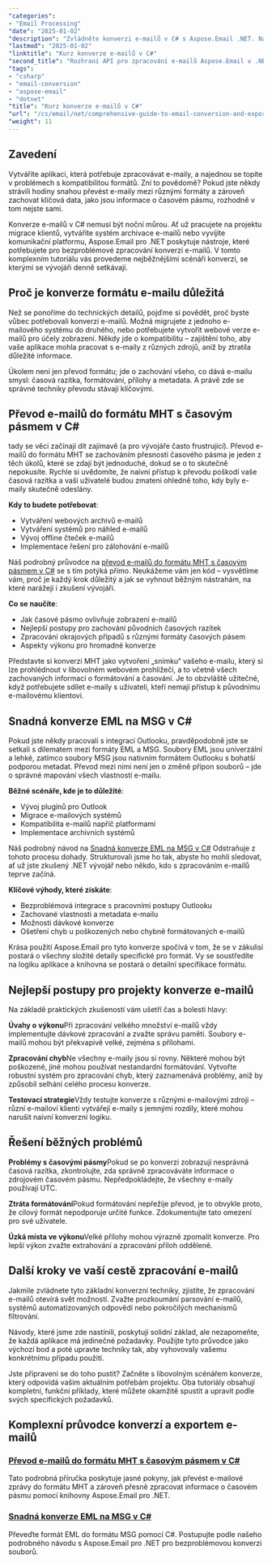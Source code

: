 ```yaml
---
"categories":
- "Email Processing"
"date": "2025-01-02"
"description": "Zvládněte konverzi e-mailů v C# s Aspose.Email .NET. Naučte se převod MHT a EML do MSG s úpravou časových pásem. Podrobný tutoriál pro vývojáře."
"lastmod": "2025-01-02"
"linktitle": "Kurz konverze e-mailů v C#"
"second_title": "Rozhraní API pro zpracování e-mailů Aspose.Email v .NET"
"tags":
- "csharp"
- "email-conversion"
- "aspose-email"
- "dotnet"
"title": "Kurz konverze e-mailů v C#"
"url": "/cs/email/net/comprehensive-guide-to-email-conversion-and-export/"
"weight": 11
---
```


## Zavedení

Vytváříte aplikaci, která potřebuje zpracovávat e-maily, a najednou se topíte v problémech s kompatibilitou formátů. Zní to povědomě? Pokud jste někdy strávili hodiny snahou převést e-maily mezi různými formáty a zároveň zachovat klíčová data, jako jsou informace o časovém pásmu, rozhodně v tom nejste sami.

Konverze e-mailů v C# nemusí být noční můrou. Ať už pracujete na projektu migrace klientů, vytváříte systém archivace e-mailů nebo vyvíjíte komunikační platformu, Aspose.Email pro .NET poskytuje nástroje, které potřebujete pro bezproblémové zpracování konverzí e-mailů. V tomto komplexním tutoriálu vás provedeme nejběžnějšími scénáři konverzí, se kterými se vývojáři denně setkávají.

## Proč je konverze formátu e-mailu důležitá

Než se ponoříme do technických detailů, pojďme si povědět, proč byste vůbec potřebovali konverzi e-mailů. Možná migrujete z jednoho e-mailového systému do druhého, nebo potřebujete vytvořit webové verze e-mailů pro účely zobrazení. Někdy jde o kompatibilitu – zajištění toho, aby vaše aplikace mohla pracovat s e-maily z různých zdrojů, aniž by ztratila důležité informace.

Úkolem není jen převod formátu; jde o zachování všeho, co dává e-mailu smysl: časová razítka, formátování, přílohy a metadata. A právě zde se správné techniky převodu stávají klíčovými.

## Převod e-mailů do formátu MHT s časovým pásmem v C#

tady se věci začínají dít zajímavě (a pro vývojáře často frustrující). Převod e-mailů do formátu MHT se zachováním přesnosti časového pásma je jeden z těch úkolů, které se zdají být jednoduché, dokud se o to skutečně nepokusíte. Rychle si uvědomíte, že naivní přístup k převodu poškodí vaše časová razítka a vaši uživatelé budou zmateni ohledně toho, kdy byly e-maily skutečně odeslány.

**Kdy to budete potřebovat**: 
- Vytváření webových archivů e-mailů
- Vytváření systémů pro náhled e-mailů
- Vývoj offline čteček e-mailů
- Implementace řešení pro zálohování e-mailů

Náš podrobný průvodce na [převod e-mailů do formátu MHT s časovým pásmem v C#](./convert-emails-to-mht-format-with-timezone-in-csharp/) se s tím potýká přímo. Neukážeme vám jen kód – vysvětlíme vám, proč je každý krok důležitý a jak se vyhnout běžným nástrahám, na které narážejí i zkušení vývojáři.

**Co se naučíte**:
- Jak časové pásmo ovlivňuje zobrazení e-mailů
- Nejlepší postupy pro zachování původních časových razítek
- Zpracování okrajových případů s různými formáty časových pásem
- Aspekty výkonu pro hromadné konverze

Představte si konverzi MHT jako vytvoření „snímku“ vašeho e-mailu, který si lze prohlédnout v libovolném webovém prohlížeči, a to včetně všech zachovaných informací o formátování a časování. Je to obzvláště užitečné, když potřebujete sdílet e-maily s uživateli, kteří nemají přístup k původnímu e-mailovému klientovi.

## Snadná konverze EML na MSG v C#

Pokud jste někdy pracovali s integrací Outlooku, pravděpodobně jste se setkali s dilematem mezi formáty EML a MSG. Soubory EML jsou univerzální a lehké, zatímco soubory MSG jsou nativním formátem Outlooku s bohatší podporou metadat. Převod mezi nimi není jen o změně přípon souborů – jde o správné mapování všech vlastností e-mailu.

**Běžné scénáře, kde je to důležité**:
- Vývoj pluginů pro Outlook
- Migrace e-mailových systémů
- Kompatibilita e-mailů napříč platformami
- Implementace archivních systémů

Náš podrobný návod na [Snadná konverze EML na MSG v C#](./eml-to-msg-convert-made-easy-using-csharp/) Odstraňuje z tohoto procesu dohady. Strukturovali jsme ho tak, abyste ho mohli sledovat, ať už jste zkušený .NET vývojář nebo někdo, kdo s zpracováním e-mailů teprve začíná.

**Klíčové výhody, které získáte**:
- Bezproblémová integrace s pracovními postupy Outlooku
- Zachované vlastnosti a metadata e-mailu
- Možnosti dávkové konverze
- Ošetření chyb u poškozených nebo chybně formátovaných e-mailů

Krása použití Aspose.Email pro tyto konverze spočívá v tom, že se v zákulisí postará o všechny složité detaily specifické pro formát. Vy se soustředíte na logiku aplikace a knihovna se postará o detailní specifikace formátu.

## Nejlepší postupy pro projekty konverze e-mailů

Na základě praktických zkušeností vám ušetří čas a bolesti hlavy:

**Úvahy o výkonu**Při zpracování velkého množství e-mailů vždy implementujte dávkové zpracování a zvažte správu paměti. Soubory e-mailů mohou být překvapivě velké, zejména s přílohami.

**Zpracování chyb**Ne všechny e-maily jsou si rovny. Některé mohou být poškozené, jiné mohou používat nestandardní formátování. Vytvořte robustní systém pro zpracování chyb, který zaznamenává problémy, aniž by způsobil selhání celého procesu konverze.

**Testovací strategie**Vždy testujte konverze s různými e-mailovými zdroji – různí e-mailoví klienti vytvářejí e-maily s jemnými rozdíly, které mohou narušit naivní konverzní logiku.

## Řešení běžných problémů

**Problémy s časovými pásmy**Pokud se po konverzi zobrazují nesprávná časová razítka, zkontrolujte, zda správně zpracováváte informace o zdrojovém časovém pásmu. Nepředpokládejte, že všechny e-maily používají UTC.

**Ztráta formátování**Pokud formátování nepřežije převod, je to obvykle proto, že cílový formát nepodporuje určité funkce. Zdokumentujte tato omezení pro své uživatele.

**Úzká místa ve výkonu**Velké přílohy mohou výrazně zpomalit konverze. Pro lepší výkon zvažte extrahování a zpracování příloh odděleně.

## Další kroky ve vaší cestě zpracování e-mailů

Jakmile zvládnete tyto základní konverzní techniky, zjistíte, že zpracování e-mailů otevírá svět možností. Zvažte prozkoumání parsování e-mailů, systémů automatizovaných odpovědí nebo pokročilých mechanismů filtrování.

Návody, které jsme zde nastínili, poskytují solidní základ, ale nezapomeňte, že každá aplikace má jedinečné požadavky. Použijte tyto průvodce jako výchozí bod a poté upravte techniky tak, aby vyhovovaly vašemu konkrétnímu případu použití.

Jste připraveni se do toho pustit? Začněte s libovolným scénářem konverze, který odpovídá vašim aktuálním potřebám projektu. Oba tutoriály obsahují kompletní, funkční příklady, které můžete okamžitě spustit a upravit podle svých specifických požadavků.

## Komplexní průvodce konverzí a exportem e-mailů
### [Převod e-mailů do formátu MHT s časovým pásmem v C#](./convert-emails-to-mht-format-with-timezone-in-csharp/)
Tato podrobná příručka poskytuje jasné pokyny, jak převést e-mailové zprávy do formátu MHT a zároveň přesně zpracovat informace o časovém pásmu pomocí knihovny Aspose.Email pro .NET.
### [Snadná konverze EML na MSG v C#](./eml-to-msg-convert-made-easy-using-csharp/)
Převeďte formát EML do formátu MSG pomocí C#. Postupujte podle našeho podrobného návodu s Aspose.Email pro .NET pro bezproblémovou konverzi souborů.